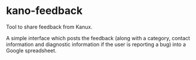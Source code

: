 # kano-feedback

Tool to share feedback from Kanux.

A simple interface which posts the feedback (along with a category, contact information and diagnostic information if the user is reporting a bug) into a Google spreadsheet.
